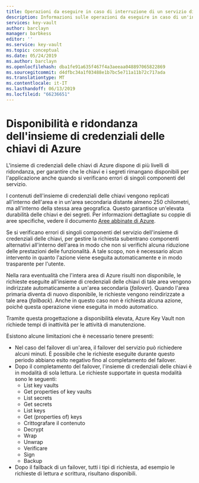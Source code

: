 ```yaml
---
title: Operazioni da eseguire in caso di interruzione di un servizio di Azure con impatto su Azure Key Vault - Azure Key Vault | Microsoft Docs
description: Informazioni sulle operazioni da eseguire in caso di un'interruzione del servizio Azure con impatto sull'insieme di credenziali delle chiavi di Azure.
services: key-vault
author: barclayn
manager: barbkess
editor: ''
ms.service: key-vault
ms.topic: conceptual
ms.date: 05/24/2019
ms.author: barclayn
ms.openlocfilehash: dba1fe91a635f467f4a3aeeaa048897065822869
ms.sourcegitcommit: d4dfbc34a1f03488e1b7bc5e711a11b72c717ada
ms.translationtype: MT
ms.contentlocale: it-IT
ms.lasthandoff: 06/13/2019
ms.locfileid: "66236651"
---
```

# <a name="azure-key-vault-availability-and-redundancy"></a>Disponibilità e ridondanza dell'insieme di credenziali delle chiavi di Azure

L'insieme di credenziali delle chiavi di Azure dispone di più livelli di ridondanza, per garantire che le chiavi e i segreti rimangano disponibili per l'applicazione anche quando si verificano errori di singoli componenti del servizio.

I contenuti dell'insieme di credenziali delle chiavi vengono replicati all'interno dell'area e in un'area secondaria distante almeno 250 chilometri, ma all'interno della stessa area geografica. Questo garantisce un'elevata durabilità delle chiavi e dei segreti. Per informazioni dettagliate su coppie di aree specifiche, vedere il documento [Aree abbinate di Azure](https://docs.microsoft.com/azure/best-practices-availability-paired-regions).

Se si verificano errori di singoli componenti del servizio dell'insieme di credenziali delle chiavi, per gestire la richiesta subentrano componenti alternativi all'interno dell'area in modo che non si verifichi alcuna riduzione delle prestazioni delle funzionalità. A tale scopo, non è necessario alcun intervento in quanto l'azione viene eseguita automaticamente e in modo trasparente per l'utente.

Nella rara eventualità che l'intera area di Azure risulti non disponibile, le richieste eseguite all'insieme di credenziali delle chiavi di tale area vengono indirizzate automaticamente a un'area secondaria (*failover*). Quando l'area primaria diventa di nuovo disponibile, le richieste vengono reindirizzate a tale area (*failback*). Anche in questo caso non è richiesta alcuna azione, poiché questa operazione viene eseguita in modo automatico.

Tramite questa progettazione a disponibilità elevata, Azure Key Vault non richiede tempi di inattività per le attività di manutenzione.

Esistono alcune limitazioni che è necessario tenere presenti:

* Nel caso del failover di un'area, il failover del servizio può richiedere alcuni minuti. È possibile che le richieste eseguite durante questo periodo abbiano esito negativo fino al completamento del failover.
* Dopo il completamento del failover, l'insieme di credenziali delle chiavi è in modalità di sola lettura. Le richieste supportate in questa modalità sono le seguenti:
  * List key vaults
  * Get properties of key vaults
  * List secrets
  * Get secrets
  * List keys
  * Get (properties of) keys
  * Crittografare il contenuto
  * Decrypt
  * Wrap
  * Unwrap
  * Verificare
  * Sign
  * Backup
* Dopo il failback di un failover, tutti i tipi di richiesta, ad esempio le richieste di lettura *e* scrittura, risultano disponibili.

